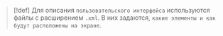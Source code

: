 
> [!def] 
> Для описания `пользовательского интерфейса` используются файлы с расширением `.xml`. В них задаются, `какие элементы и как будут расположены на экране`. 
